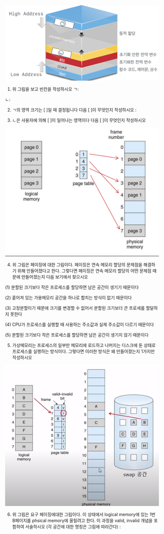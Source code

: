 ![프로세스](image.png)

1. 위 그림을 보고 빈칸을 작성하시오
ㄱ: 

ㄴ:

2. ㄱ의 영역 크기는 [  ]일 때 결정됩니다 다음 [  ]이 무엇인지 작성하시오
: 

3. ㄴ은 사용자에 의해 [  ]이 일어나는 영역이다 다음 [  ]이 무엇인지 작성하시오

![페이징](image-1.png)

4. 위 그림은 페이징에 대한 그림이다. 페이징은 연속 메모리 할당의 문제점을 해결하기 위해 만들어졌다고 한다. 그렇다면 페이징은 연속 메모리 할당의 어떤 문제점 때문에 만들어졌는지 다음 보기에서 찾으시오

(1) 분할된 크기보다 작은 프로세스를 할당하면 남은 공간이 생기기 때문이다

(2) 흩어져 있는 가용메모리 공간을 하나로 합치는 방식이 없기 때문이다

(3) 고정분할이기 때문에 크기를 변경할 수 없어서 분할된 크기보더 큰 프로세를 할달하지 못한다

(4) CPU가 프로세스를 실행할 때 사용하는 주소값과 실제 주소값이 다르기 때문이다

(5) 분할된 크기보다 작은 프로세스를 할당하면 남은 공간이 생기지 않기 때문이다

5. 가상메모리는 프로세스의 일부만 메모리에 로드하고 나머지는 디스크에 둔 상태로 프로세스를 실행하는 방식이다. 그렇다면 이러한 방식은 왜 만들어졌는지 1가지만 작성하시오

![요구페이징](image-2.png)

6. 위 그림은 요구 페이징에대한 그림이다. 이 상태에서 logical memory에 있는 1번 B페이지를 phsical memory에 올릴려고 한다. 이 과정을 valid, invalid 개념을 포함하여 서술하시오
(각 공간에 대한 명칭은 그림에 따라간다)
: